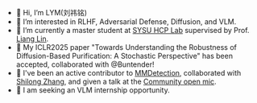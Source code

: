 - 👋 Hi, I’m LYM(刘祎铭)
- 🔭 I’m interested in RLHF, Adversarial Defense, Diffusion, and VLM.
- 🌱 I’m currently a master student at [SYSU HCP Lab](https://www.sysu-hcp.net/) supervised by Prof. [Liang Lin](https://www.sysu-hcp.net/faculty/lianglin.html).
- 💞️ My ICLR2025 paper "Towards Understanding the Robustness of Diffusion-Based Purification: A Stochastic Perspective" has been accepted, collaborated with @Buntender!
- 💞️ I've been an active contributor to [MMDetection](https://github.com/open-mmlab/mmdetection/tree/refactor-detr), collaborated with [Shilong Zhang](https://jshilong.github.io/), and given a talk at the [Community open mic](https://www.bilibili.com/video/BV17x4y1w7ZK/?spm_id_from=333.337.search-card.all.click).
- 🤔 I am seeking an VLM internship opportunity.
